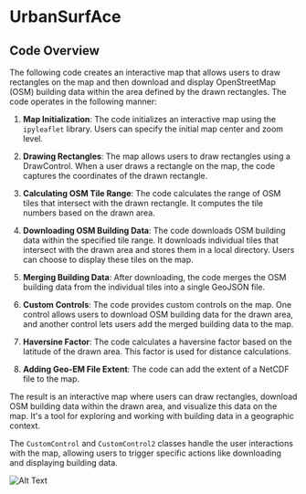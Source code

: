 # UrbanSurfAce

## Code Overview

The following code creates an interactive map that allows users to draw rectangles on the map and then download and display OpenStreetMap (OSM) building data within the area defined by the drawn rectangles. The code operates in the following manner:

1. **Map Initialization**: The code initializes an interactive map using the `ipyleaflet` library. Users can specify the initial map center and zoom level.

2. **Drawing Rectangles**: The map allows users to draw rectangles using a DrawControl. When a user draws a rectangle on the map, the code captures the coordinates of the drawn rectangle.

3. **Calculating OSM Tile Range**: The code calculates the range of OSM tiles that intersect with the drawn rectangle. It computes the tile numbers based on the drawn area.

4. **Downloading OSM Building Data**: The code downloads OSM building data within the specified tile range. It downloads individual tiles that intersect with the drawn area and stores them in a local directory. Users can choose to display these tiles on the map.

5. **Merging Building Data**: After downloading, the code merges the OSM building data from the individual tiles into a single GeoJSON file.

6. **Custom Controls**: The code provides custom controls on the map. One control allows users to download OSM building data for the drawn area, and another control lets users add the merged building data to the map.

7. **Haversine Factor**: The code calculates a haversine factor based on the latitude of the drawn area. This factor is used for distance calculations.

8. **Adding Geo-EM File Extent**: The code can add the extent of a NetCDF file to the map.

The result is an interactive map where users can draw rectangles, download OSM building data within the drawn area, and visualize this data on the map. It's a tool for exploring and working with building data in a geographic context.

The `CustomControl` and `CustomControl2` classes handle the user interactions with the map, allowing users to trigger specific actions like downloading and displaying building data.

![Alt Text](https://github.com/jacobogabeiraspenas/UrbanSurfAce/blob/main/.various/UrbanSurfAce_example.gif?raw=true)
